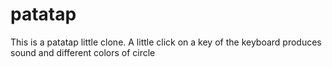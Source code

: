 # patatap
This is a patatap little clone.
A little click on a key of the keyboard produces sound and different colors of circle
